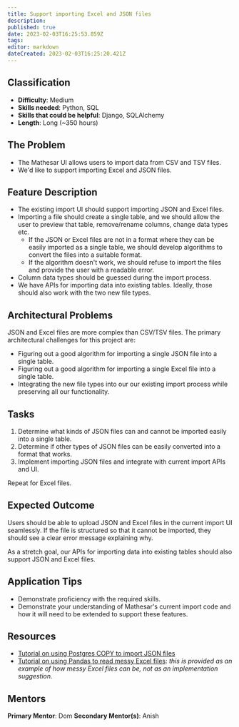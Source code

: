 ```yaml
---
title: Support importing Excel and JSON files
description: 
published: true
date: 2023-02-03T16:25:53.859Z
tags: 
editor: markdown
dateCreated: 2023-02-03T16:25:20.421Z
---
```


## Classification
- **Difficulty**: Medium
- **Skills needed**: Python, SQL
- **Skills that could be helpful**: Django, SQLAlchemy
- **Length**: Long (~350 hours)

## The Problem
- The Mathesar UI allows users to import data from CSV and TSV files.
- We'd like to support importing Excel and JSON files.

## Feature Description
- The existing import UI should support importing JSON and Excel files.
- Importing a file should create a single table, and we should allow the user to preview that table, remove/rename columns, change data types etc.
  - If the JSON or Excel files are not in a format where they can be easily imported as a single table, we should develop algorithms to convert the files into a suitable format.
  - If the algorithm doesn't work, we should refuse to import the files and provide the user with a readable error.
- Column data types should be guessed during the import process.
- We have APIs for importing data into existing tables. Ideally, those should also work with the two new file types.

## Architectural Problems
JSON and Excel files are more complex than CSV/TSV files. The primary architectural challenges for this project are:
- Figuring out a good algorithm for importing a single JSON file into a single table.
- Figuring out a good algorithm for importing a single Excel file into a single table.
- Integrating the new file types into our our existing import process while preserving all our functionality.

## Tasks
1. Determine what kinds of JSON files can and cannot be imported easily into a single table.
1. Determine if other types of JSON files can be easily converted into a format that works.
1. Implement importing JSON files and integrate with current import APIs and UI.

Repeat for Excel files.

## Expected Outcome
Users should be able to upload JSON and Excel files in the current import UI seamlessly. If the file is structured so that it cannot be imported, they should see a clear error message explaining why.

As a stretch goal, our APIs for importing data into existing tables should also support JSON and Excel files.

## Application Tips
- Demonstrate proficiency with the required skills.
- Demonstrate your understanding of Mathesar's current import code and how it will need to be extended to support these features.

## Resources
- [Tutorial on using Postgres COPY to import JSON files](https://konbert.com/blog/import-json-into-postgres-using-copy)
- [Tutorial on using Pandas to read messy Excel files](https://pbpython.com/pandas-excel-range.html): *this is provided as an example of how messy Excel files can be, not as an implementation suggestion.*

## Mentors
**Primary Mentor**: Dom
**Secondary Mentor(s)**: Anish
